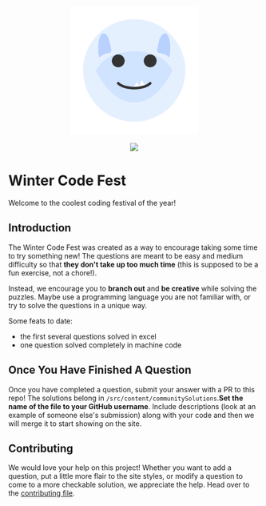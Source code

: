 <p align="center">
  <img src="public/logo.svg" width="256px" />
</p>
<p align="center">
  <img src="https://github.com/dalurness/winter-code-fest/actions/workflows/deploy.yml/badge.svg" />
</p>

# Winter Code Fest 
Welcome to the coolest coding festival of the year!

## Introduction 
The Winter Code Fest was created as a way to encourage taking some time to try something new! The questions are meant to be easy and medium difficulty so that **they don't take up too much time** (this is supposed to be a fun exercise, not a chore!). 

Instead, we encourage you to **branch out** and **be creative** while solving the puzzles. Maybe use a programming language you are not familiar with, or try to solve the questions in a unique way. 

Some feats to date: 
- the first several questions solved in excel
- one question solved completely in machine code

## Once You Have Finished A Question
Once you have completed a question, submit your answer with a PR to this repo! The solutions belong in `/src/content/communitySolutions`.**Set the name of the file to your GitHub username**. Include descriptions (look at an example of someone else's submission) along with your code and then we will merge it to start showing on the site.


## Contributing 
We would love your help on this project! Whether you want to add a question, put a little more flair to the site styles, or modify a question to come to a more checkable solution, we appreciate the help. Head over to the [contributing file](/CONTRIBUTING.md).
